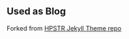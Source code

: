 Used as Blog
------------

Forked from [HPSTR Jekyll Theme repo](https://github.com/mmistakes/hpstr-jekyll-theme/fork)